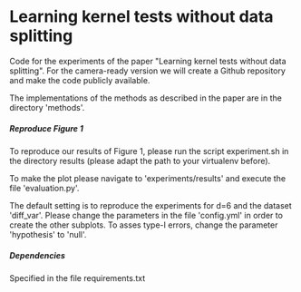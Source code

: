 # Learning kernel tests without data splitting

Code for the experiments of the paper "Learning kernel tests without data splitting".
For the camera-ready version we will create a Github repository and make the code publicly available.

The implementations of the methods as described in the paper are in the directory 'methods'.

##### Reproduce Figure 1
To reproduce our results of Figure 1, please run the script experiment.sh in the directory results (please adapt the path to your virtualenv before).

To make the plot please navigate to 'experiments/results' and execute the file 'evaluation.py'.

The default setting is to reproduce the experiments for d=6 and the dataset 'diff_var'. 
Please change the parameters in the file 'config.yml' in order to create the other subplots.
To asses type-I errors, change the parameter 'hypothesis' to 'null'.



##### Dependencies
Specified in the file requirements.txt